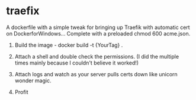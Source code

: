 # traefix
A dockerfile with a simple tweak for bringing up Traefik with automatic cert on DockerforWindows... Complete with a preloaded chmod 600 acme.json.

1. Build the image - docker build -t {YourTag} .

2. Attach a shell and double check the permissions. (I did the multiple times mainly because I couldn't believe it worked!)

3. Attach logs and watch as your server pulls certs down like unicorn wonder magic.

4. Profit

